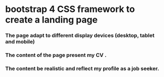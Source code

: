 ﻿# bootstrap 4 CSS framework to create a landing page

### The page  adapt to different display devices (desktop, tablet and mobile)

### The content of the page  present my  CV .

### The content  be realistic and reflect my  profile as a job seeker.